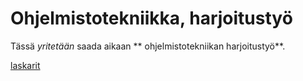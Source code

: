 # Ohjelmistotekniikka, harjoitustyö

Tässä *yritetään* saada aikaan ** ohjelmistotekniikan harjoitustyö**.


[laskarit](https://github.com/KetuKuu/ot_harjoitustyo/tree/master/laskarit)
